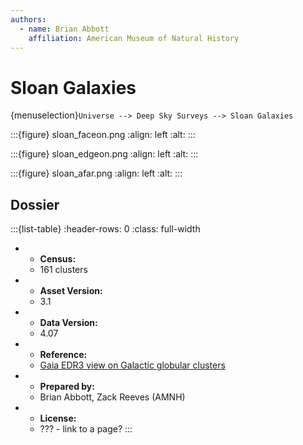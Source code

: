 ```yaml
---
authors:
  - name: Brian Abbott
    affiliation: American Museum of Natural History
---
```



# Sloan Galaxies

{menuselection}`Universe --> Deep Sky Surveys --> Sloan Galaxies`




:::{figure} sloan_faceon.png
:align: left
:alt: 
:::



:::{figure} sloan_edgeon.png
:align: left
:alt: 
:::


:::{figure} sloan_afar.png
:align: left
:alt: 
:::






## Dossier
:::{list-table}
:header-rows: 0
:class: full-width

* - **Census:**
  - 161 clusters
* - **Asset Version:**
  - 3.1
* - **Data Version:**
  - 4.07
* - **Reference:**
  - [Gaia EDR3 view on Galactic globular clusters](https://doi.org/10.1093/mnras/stab1475)
* - **Prepared by:**
  - Brian Abbott, Zack Reeves (AMNH)
* - **License:**
  - ??? - link to a page?
:::